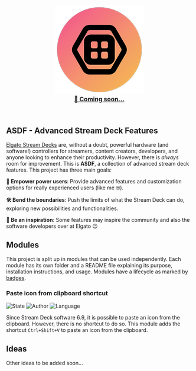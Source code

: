 <p align="center">
  <h3 align="center"><a href="https://twitch.tv/skate702"><img src = "asdf-logo.png"/></a><br>
  <a href="https://twitch.tv/skate702">🎉 Coming soon...</a></h3>
</p>
<p>&nbsp;</p>

## ASDF - Advanced Stream Deck Features

<!--
[![Build](https://img.shields.io/github/actions/workflow/status/sebinside/ASDF/build.yml)](https://github.com/sebinside/ASDF/actions)
[![Release](https://img.shields.io/github/v/release/sebinside/ASDF)](https://github.com/sebinside/ASDF/releases)
[![Modules](https://img.shields.io/badge/modules-0-orange)](https://github.com/sebinside/ASDF?tab=readme-ov-file#modules)
-->

[Elgato Stream Decks](https://www.elgato.com/us/en/s/explore-stream-deck) are, without a doubt, powerful hardware (and software!) controllers for streamers, content creators, developers, and anyone looking to enhance their productivity. However, there is *always* room for improvement. This is **ASDF**, a collection of advanced stream deck features. This project has three main goals:

**💪 Empower power users**: Provide advanced features and customization options for really experienced users (like me 🤓).

**🛠️ Bend the boundaries**: Push the limits of what the Stream Deck can do, exploring new possibilities and functionalities.

**🌟 Be an inspiration**: Some features may inspire the community and also the software developers over at Elgato 😉

## Modules

This project is split up in modules that can be used independently. Each module has its own folder and a README file explaining its purpose, installation instructions, and usage. Modules have a lifecycle as marked by [badges](BADGES.md).

### Paste icon from clipboard shortcut
![State](https://img.shields.io/badge/state-idea-yellow)
![Author](https://img.shields.io/badge/by-sebinside-slategray)
![Language](https://img.shields.io/badge/language-AHK-slategray)

Since Stream Deck software 6.9, it is possible to paste an icon from the clipboard. However, there is no shortcut to do so. This module adds the shortcut `Ctrl+Shift+V` to paste an icon from the clipboard.

## Ideas

Other ideas to be added soon...